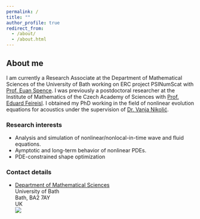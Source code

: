 ```yaml
---
permalink: /
title: ""
author_profile: true
redirect_from: 
  - /about/
  - /about.html
---
```

## About me 
I am currently a Research Associate at the Department of Mathematical Sciences of the University of Bath working on ERC project PSINumScat with [Prof. Euan Spence](https://people.bath.ac.uk/eas25/). I was previously a postdoctoral researcher at the Institute of Mathematics of the Czech Academy of Sciences with [Prof. Eduard Feireisl](https://www.math.cas.cz/index.php/members/researcher/37). I obtained my PhD working in the field of nonlinear evolution equations for acoustics under the supervision of [Dr. Vanja Nikolić](https://vanjanikolic.net). 

### Research interests
* Analysis and simulation of nonlinear/nonlocal-in-time wave and fluid equations.
* Aymptotic and long-term behavior of nonlinear PDEs.
* PDE-constrained shape optimization

### Contact details
* [Department of Mathematical Sciences](https://researchportal.bath.ac.uk/en/persons/mostafa-meliani)  
University of Bath \
 Bath, BA2 7AY\
UK\
![](../images/viscous_effect_2D.png)
